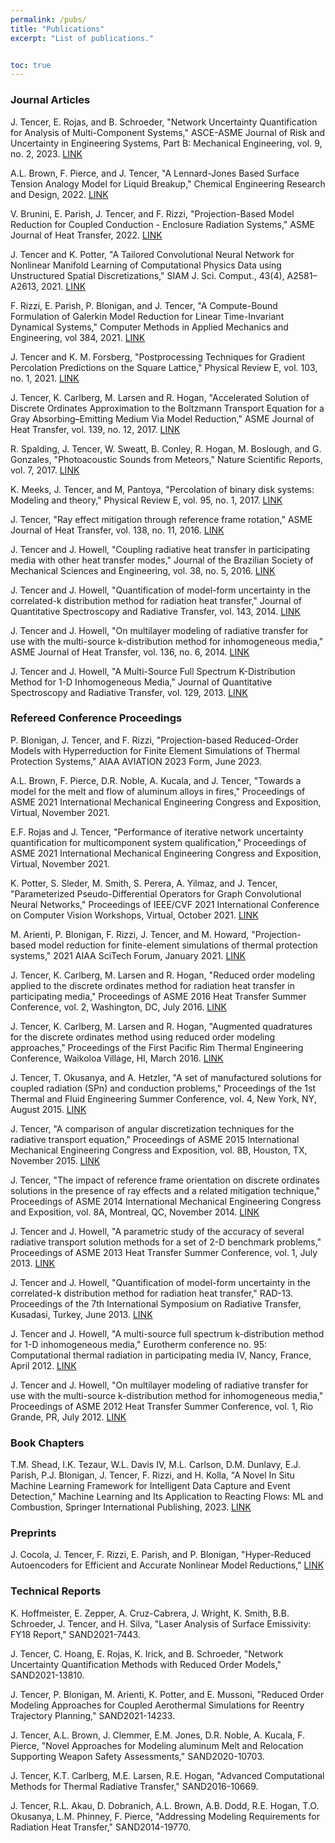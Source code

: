 ```yaml
---
permalink: /pubs/
title: "Publications"
excerpt: "List of publications."


toc: true
---
```


### Journal Articles

J. Tencer, E. Rojas, and B. Schroeder, "Network Uncertainty Quantification for Analysis of Multi-Component Systems," ASCE-ASME Journal of Risk and Uncertainty in Engineering Systems, Part B: Mechanical Engineering, vol. 9, no. 2, 2023.  [LINK](https://asmedigitalcollection.asme.org/risk/article/9/2/021203/1146387)

A.L. Brown, F. Pierce, and J. Tencer, "A Lennard-Jones Based Surface Tension Analogy Model for Liquid Breakup," Chemical Engineering Research and Design, 2022.  [LINK](CHERD2022)

V. Brunini, E. Parish, J. Tencer, and F. Rizzi, "Projection-Based Model Reduction for Coupled Conduction - Enclosure Radiation Systems," ASME Journal of Heat Transfer, 2022.  [LINK](JHT2022)

J. Tencer and K. Potter, "A Tailored Convolutional Neural Network for Nonlinear Manifold Learning of Computational Physics Data using Unstructured Spatial Discretizations," SIAM J. Sci. Comput., 43(4), A2581–A2613, 2021.  [LINK](SISC2021)

F. Rizzi, E. Parish, P. Blonigan, and J. Tencer, "A Compute-Bound Formulation of Galerkin Model Reduction for Linear Time-Invariant Dynamical Systems," Computer Methods in Applied Mechanics and Engineering, vol 384, 2021.  [LINK](CMAME2021)

J. Tencer and K. M. Forsberg, "Postprocessing Techniques for Gradient Percolation Predictions on the Square Lattice," Physical Review E, vol. 103, no. 1, 2021.  [LINK](PRE2021)

J. Tencer, K. Carlberg, M. Larsen and R. Hogan, "Accelerated Solution of Discrete Ordinates Approximation to the Boltzmann Transport Equation for a Gray Absorbing–Emitting Medium Via Model Reduction," ASME Journal of Heat Transfer, vol. 139, no. 12, 2017.  [LINK](JHT2017)

R. Spalding, J. Tencer, W. Sweatt, B. Conley, R. Hogan, M. Boslough, and G. Gonzales, "Photoacoustic Sounds from Meteors," Nature Scientific Reports, vol. 7, 2017.  [LINK](SREP2017)

K. Meeks, J. Tencer, and M, Pantoya, "Percolation of binary disk systems: Modeling and theory," Physical Review E, vol. 95, no. 1, 2017.  [LINK](PRE2017)

J. Tencer, "Ray effect mitigation through reference frame rotation," ASME Journal of Heat Transfer, vol. 138, no. 11, 2016.  [LINK](JHT2016)

J. Tencer and J. Howell, "Coupling radiative heat transfer in participating media with other heat transfer modes," Journal of the Brazilian Society of Mechanical Sciences and Engineering, vol. 38, no. 5, 2016.  [LINK](JBSME2016)

J. Tencer and J. Howell, "Quantification of model-form uncertainty in the correlated-k distribution method for radiation heat transfer," Journal of Quantitative Spectroscopy and Radiative Transfer, vol. 143, 2014.  [LINK](JQSRT2014)

J. Tencer and J. Howell, "On multilayer modeling of radiative transfer for use with the multi-source k-distribution method for inhomogeneous media," ASME Journal of Heat Transfer, vol. 136, no. 6, 2014.  [LINK](JHT2014)

J. Tencer and J. Howell, "A Multi-Source Full Spectrum K-Distribution Method for 1-D Inhomogeneous Media," Journal of Quantitative Spectroscopy and Radiative Transfer, vol. 129, 2013.  [LINK](JQSRT2013)

### Refereed Conference Proceedings

P. Blonigan, J. Tencer, and F. Rizzi, "Projection-based Reduced-Order Models with Hyperreduction for Finite Element Simulations of Thermal Protection Systems," AIAA AVIATION 2023 Form, June 2023.

A.L. Brown, F. Pierce, D.R. Noble, A. Kucala, and J. Tencer, "Towards a model for the melt and flow of aluminum alloys in fires," Proceedings of ASME 2021 International Mechanical Engineering Congress and Exposition, Virtual, November 2021.

E.F. Rojas and J. Tencer, "Performance of iterative network uncertainty quantification for multicomponent system qualification," Proceedings of ASME 2021 International Mechanical Engineering Congress and Exposition, Virtual, November 2021.

K. Potter, S. Sleder, M. Smith, S. Perera, A. Yilmaz, and J. Tencer, "Parameterized Pseudo-Differential Operators for Graph Convolutional Neural Networks," Proceedings of IEEE/CVF 2021 International Conference on Computer Vision Workshops, Virtual, October 2021.  [LINK](ICCV2021)

M. Arienti, P. Blonigan, F. Rizzi, J. Tencer, and M. Howard, "Projection-based model reduction for finite-element simulations of thermal protection systems," 2021 AIAA SciTech Forum, January 2021.  [LINK](AIAA2021)

J. Tencer, K. Carlberg, M. Larsen and R. Hogan, "Reduced order modeling applied to the discrete ordinates method for radiation heat transfer in participating media," Proceedings of ASME 2016 Heat Transfer Summer Conference, vol. 2, Washington, DC, July 2016.  [LINK](SHTC2016)

J. Tencer, K. Carlberg, M. Larsen and R. Hogan, "Augmented quadratures for the discrete ordinates method using reduced order modeling approaches," Proceedings of the First Pacific Rim Thermal Engineering Conference, Waikoloa Village, HI, March 2016.  [LINK](PRTEC2016)

J. Tencer, T. Okusanya, and A. Hetzler, "A set of manufactured solutions for coupled radiation (SPn) and conduction problems," Proceedings of the 1st Thermal and Fluid Engineering Summer Conference, vol. 4, New York, NY, August 2015.  [LINK](TFESC2015)

J. Tencer, "A comparison of angular discretization techniques for the radiative transport equation," Proceedings of ASME 2015 International Mechanical Engineering Congress and Exposition, vol. 8B, Houston, TX, November 2015.  [LINK](IMECE2015)

J. Tencer, "The impact of reference frame orientation on discrete ordinates solutions in the presence of ray effects and a related mitigation technique," Proceedings of ASME 2014 International Mechanical Engineering Congress and Exposition, vol. 8A, Montreal, QC, November 2014.  [LINK](IMECE2014)

J. Tencer and J. Howell, "A parametric study of the accuracy of several radiative transport solution methods for a set of 2-D benchmark problems," Proceedings of ASME 2013 Heat Transfer Summer Conference, vol. 1, July 2013.  [LINK](SHTC2013)

J. Tencer and J. Howell, "Quantification of model-form uncertainty in the correlated-k distribution method for radiation heat transfer," RAD-13. Proceedings of the 7th International Symposium on Radiative Transfer, Kusadasi, Turkey, June 2013.  [LINK](RAD2013)

J. Tencer and J. Howell, "A multi-source full spectrum k-distribution method for 1-D inhomogeneous media," Eurotherm conference no. 95: Computational thermal radiation in participating media IV, Nancy, France, April 2012.  [LINK](EuroTherm2012)

J. Tencer and J. Howell, "On multilayer modeling of radiative transfer for use with the multi-source k-distribution method for inhomogeneous media," Proceedings of ASME 2012 Heat Transfer Summer Conference, vol. 1, Rio Grande, PR, July 2012.  [LINK](SHTC2012)

### Book Chapters

T.M. Shead, I.K. Tezaur, W.L. Davis IV, M.L. Carlson, D.M. Dunlavy, E.J. Parish, P.J. Blonigan, J. Tencer, F. Rizzi, and H. Kolla, "A Novel In Situ Machine Learning Framework for Intelligent Data Capture and Event Detection," Machine Learning and Its Application to Reacting Flows: ML and Combustion,  Springer International Publishing, 2023.  [LINK](https://link.springer.com/chapter/10.1007/978-3-031-16248-0_3)

### Preprints

J. Cocola, J. Tencer, F. Rizzi, E. Parish, and P. Blonigan, "Hyper-Reduced Autoencoders for Efficient and Accurate Nonlinear Model Reductions," [LINK](https://arxiv.org/abs/2303.09630)

### Technical Reports

K. Hoffmeister, E. Zepper, A. Cruz-Cabrera, J. Wright, K. Smith, B.B. Schroeder, J. Tencer, and H. Silva, "Laser Analysis of Surface Emissivity: FY18 Report," SAND2021-7443.

J. Tencer, C. Hoang, E. Rojas, K. Irick, and B. Schroeder, "Network Uncertainty Quantification Methods with Reduced Order Models," SAND2021-13810.

J. Tencer, P. Blonigan, M. Arienti, K. Potter, and E. Mussoni, "Reduced Order Modeling Approaches for Coupled Aerothermal Simulations for Reentry Trajectory Planning," SAND2021-14233.

J. Tencer, A.L. Brown, J. Clemmer, E.M. Jones, D.R. Noble, A. Kucala, F. Pierce, "Novel Approaches for Modeling aluminum Melt and Relocation Supporting Weapon Safety Assessments," SAND2020-10703.

J. Tencer, K.T. Carlberg, M.E. Larsen, R.E. Hogan, "Advanced Computational Methods for Thermal Radiative Transfer," SAND2016-10669.

J. Tencer, R.L. Akau, D. Dobranich, A.L. Brown, A.B. Dodd, R.E. Hogan, T.O. Okusanya, L.M. Phinney, F. Pierce, "Addressing Modeling Requirements for Radiation Heat Transfer," SAND2014-19770.
